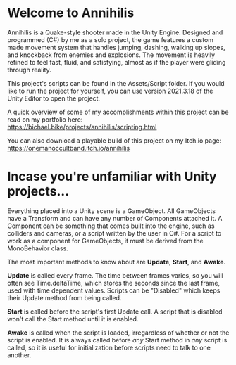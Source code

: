 # Welcome to Annihilis
Annihilis is a Quake-style shooter made in the Unity Engine. Designed and programmed (C#) by me as a solo project, the game features a custom made movement system that handles jumping, dashing, walking up slopes, and knockback from enemies and explosions. The movement is heavily refined to feel fast, fluid, and satisfying, almost as if the player were gliding through reality.

This project's scripts can be found in the Assets/Script folder. If you would like to run the project for yourself, you can use version 2021.3.18 of the Unity Editor to open the project.

A quick overview of some of my accomplishments within this project can be read on my portfolio here: https://bichael.bike/projects/annihilis/scripting.html

You can also download a playable build of this project on my Itch.io page: https://onemanoccultband.itch.io/annihilis

# Incase you're unfamiliar with Unity projects...
Everything placed into a Unity scene is a GameObject. All GameObjects have a Transform and can have any number of Components attached it. A Component can be something that comes built into the engine, such as colliders and cameras, or a script written by the user in C#. For a script to work as a component for GameObjects, it must be derived from the MonoBehavior class.

The most important methods to know about are **Update**, **Start**, and **Awake**. 

**Update** is called every frame. The time between frames varies, so you will often see Time.deltaTime, which stores the seconds since the last frame, used with time dependent values. Scripts can be "Disabled" which keeps their Update method from being called.

**Start** is called before the script's first Update call. A script that is disabled won't call the Start method until it is enabled.

**Awake** is called when the script is loaded, irregardless of whether or not the script is enabled. It is always called before *any* Start method in *any* script is called, so it is useful for initialization before scripts need to talk to one another.
